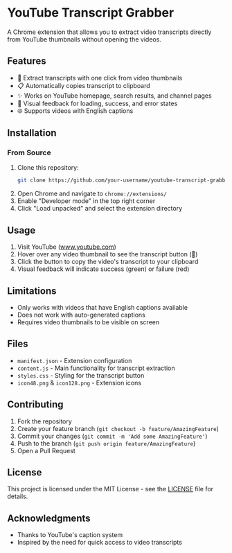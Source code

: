 # YouTube Transcript Grabber

A Chrome extension that allows you to extract video transcripts directly from YouTube thumbnails without opening the videos.

## Features

- 📝 Extract transcripts with one click from video thumbnails
- 📋 Automatically copies transcript to clipboard
- ✨ Works on YouTube homepage, search results, and channel pages
- 🎯 Visual feedback for loading, success, and error states
- 🌐 Supports videos with English captions

## Installation

### From Source

1. Clone this repository:
   ```bash
   git clone https://github.com/your-username/youtube-transcript-grabber.git
   ```
2. Open Chrome and navigate to `chrome://extensions/`
3. Enable "Developer mode" in the top right corner
4. Click "Load unpacked" and select the extension directory

## Usage

1. Visit YouTube (www.youtube.com)
2. Hover over any video thumbnail to see the transcript button (📝)
3. Click the button to copy the video's transcript to your clipboard
4. Visual feedback will indicate success (green) or failure (red)

## Limitations

- Only works with videos that have English captions available
- Does not work with auto-generated captions
- Requires video thumbnails to be visible on screen

## Files

- `manifest.json` - Extension configuration
- `content.js` - Main functionality for transcript extraction
- `styles.css` - Styling for the transcript button
- `icon48.png` & `icon128.png` - Extension icons

## Contributing

1. Fork the repository
2. Create your feature branch (`git checkout -b feature/AmazingFeature`)
3. Commit your changes (`git commit -m 'Add some AmazingFeature'`)
4. Push to the branch (`git push origin feature/AmazingFeature`)
5. Open a Pull Request

## License

This project is licensed under the MIT License - see the [LICENSE](LICENSE) file for details.

## Acknowledgments

- Thanks to YouTube's caption system
- Inspired by the need for quick access to video transcripts
